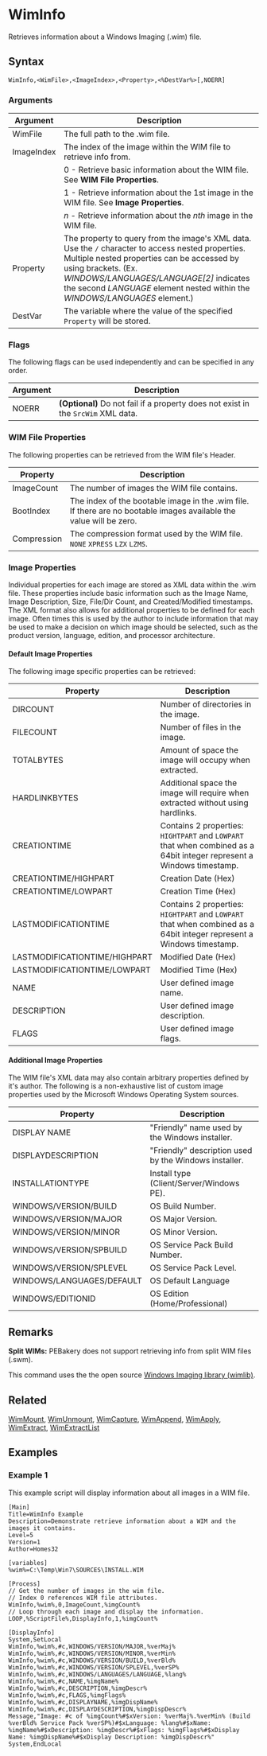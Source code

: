 # WimInfo

Retrieves information about a Windows Imaging (.wim) file.

## Syntax

```pebakery
WimInfo,<WimFile>,<ImageIndex>,<Property>,<%DestVar%>[,NOERR]
```

### Arguments

| Argument | Description |
| --- | --- |
| WimFile | The full path to the .wim file. |
| ImageIndex | The index of the image within the WIM file to retrieve info from. |
|| 0 - Retrieve basic information about the WIM file. See **WIM File Properties**. |
|| 1 - Retrieve information about the 1st image in the WIM file. See **Image Properties**. |
|| _n_ - Retrieve information about the _nth_ image in the WIM file. |
| Property | The property to query from the image's XML data. Use the `/` character to access nested properties. Multiple nested properties can be accessed by using brackets. (Ex. _WINDOWS/LANGUAGES/LANGUAGE[2]_ indicates the second _LANGUAGE_ element nested within the _WINDOWS/LANGUAGES_ element.) |
| DestVar | The variable where the value of the specified `Property` will be stored. |

### Flags

The following flags can be used independently and can be specified in any order.

| Argument | Description |
| --- | --- |
| NOERR | **(Optional)** Do not fail if a property does not exist in the `SrcWim` XML data. |

### WIM File Properties

The following properties can be retrieved from the WIM file's Header.

| Property | Description |
| --- | --- |
| ImageCount | The number of images the WIM file contains. |
| BootIndex | The index of the bootable image in the .wim file. If there are no bootable images available the value will be zero. |
| Compression | The compression format used by the WIM file. `NONE` `XPRESS` `LZX` `LZMS`. |

### Image Properties

Individual properties for each image are stored as XML data within the .wim file. These properties include basic information such as the Image Name, Image Description, Size, File/Dir Count, and Created/Modified timestamps. The XML format also allows for additional properties to be defined for each image. Often times this is used by the author to include information that may be used to make a decision on which image should be selected, such as the product version, language, edition, and processor architecture.

#### Default Image Properties

The following image specific properties can be retrieved:

| Property | Description |
| --- | --- |
| DIRCOUNT | Number of directories in the image. |
| FILECOUNT | Number of files in the image.  |
| TOTALBYTES | Amount of space the image will occupy when extracted. |
| HARDLINKBYTES | Additional space the image will require when extracted without using hardlinks. |
| CREATIONTIME | Contains 2 properties: `HIGHTPART` and `LOWPART` that when combined as a 64bit integer represent a Windows timestamp. |
| CREATIONTIME/HIGHPART | Creation Date (Hex) |
| CREATIONTIME/LOWPART | Creation Time (Hex) |
| LASTMODIFICATIONTIME | Contains 2 properties: `HIGHTPART` and `LOWPART` that when combined as a 64bit integer represent a Windows timestamp. |
| LASTMODIFICATIONTIME/HIGHPART | Modified Date (Hex) |
| LASTMODIFICATIONTIME/LOWPART | Modified Time (Hex) |
| NAME | User defined image name. |
| DESCRIPTION | User defined image description.  |
| FLAGS | User defined image flags. |

#### Additional Image Properties

The WIM file's XML data may also contain arbitrary properties defined by it's author.
The following is a non-exhaustive list of custom image properties used by the Microsoft Windows Operating System sources.

| Property | Description |
| --- | --- |
| DISPLAY NAME | "Friendly" name used by the Windows installer. |
| DISPLAYDESCRIPTION | "Friendly" description used by the Windows installer. |
| INSTALLATIONTYPE | Install type (Client/Server/Windows PE). |
| WINDOWS/VERSION/BUILD | OS Build Number. |
| WINDOWS/VERSION/MAJOR | OS Major Version. |
| WINDOWS/VERSION/MINOR | OS Minor Version. |
| WINDOWS/VERSION/SPBUILD | OS Service Pack Build Number. |
| WINDOWS/VERSION/SPLEVEL | OS Service Pack Level. |
| WINDOWS/LANGUAGES/DEFAULT | OS Default Language  |
| WINDOWS/EDITIONID | OS Edition (Home/Professional) |

## Remarks

**Split WIMs:** PEBakery does not support retrieving info from split WIM files (.swm).

This command uses the the open source [Windows Imaging library (wimlib)](https://wimlib.net/).

## Related

[WimMount](./WimMount.md), [WimUnmount](./WimUnmount.md), [WimCapture](./WimCapture.md), [WimAppend](./WimAppend.md), [WimApply](./WimApply.md), [WimExtract](./WimExtract.md), [WimExtractList](./WimExtractList.md)

## Examples

### Example 1

This example script will display information about all images in a WIM file.

```pebakery
[Main]
Title=WimInfo Example
Description=Demonstrate retrieve information about a WIM and the images it contains.
Level=5
Version=1
Author=Homes32

[variables]
%wim%=C:\Temp\Win7\SOURCES\INSTALL.WIM

[Process]
// Get the number of images in the wim file.
// Index 0 references WIM file attributes.
WimInfo,%wim%,0,ImageCount,%imgCount%
// Loop through each image and display the information.
LOOP,%ScriptFile%,DisplayInfo,1,%imgCount%

[DisplayInfo]
System,SetLocal
WimInfo,%wim%,#c,WINDOWS/VERSION/MAJOR,%verMaj%
WimInfo,%wim%,#c,WINDOWS/VERSION/MINOR,%verMin%
WimInfo,%wim%,#c,WINDOWS/VERSION/BUILD,%verBld%
WimInfo,%wim%,#c,WINDOWS/VERSION/SPLEVEL,%verSP%
WimInfo,%wim%,#c,WINDOWS/LANGUAGES/LANGUAGE,%lang%
WimInfo,%wim%,#c,NAME,%imgName%
WimInfo,%wim%,#c,DESCRIPTION,%imgDescr%
WimInfo,%wim%,#c,FLAGS,%imgFlags%
WimInfo,%wim%,#c,DISPLAYNAME,%imgDispName%
WimInfo,%wim%,#c,DISPLAYDESCRIPTION,%imgDispDescr%
Message,"Image: #c of %imgCount%#$xVersion: %verMaj%.%verMin% (Build %verBld% Service Pack %verSP%)#$xLanguage: %lang%#$xName: %imgName%#$xDescription: %imgDescr%#$xFlags: %imgFlags%#$xDisplay Name: %imgDispName%#$xDisplay Description: %imgDispDescr%"
System,EndLocal
```
